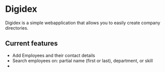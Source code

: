 Digidex
=============

Digidex is a simple webapplication that allows you to easily create company directories.


Current features
----------------

* Add Employees and their contact details
* Search employees on: partial name (first or last), department, or skill
*



